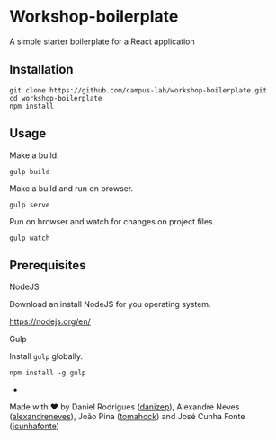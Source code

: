 # Workshop-boilerplate

A simple starter boilerplate for a React application

## Installation

```
git clone https://github.com/campus-lab/workshop-boilerplate.git
cd workshop-boilerplate
npm install
```

## Usage

Make a build.

```
gulp build
```

Make a build and run on browser.

```
gulp serve
```

Run on browser and watch for changes on project files.

```
gulp watch
```

## Prerequisites

NodeJS

Download an install NodeJS for you operating system.

https://nodejs.org/en/


Gulp

Install ```gulp``` globally.

```
npm install -g gulp
```
-

Made with ♥ by Daniel Rodrigues ([danizep](https://github.com/danizep)), Alexandre Neves ([alexandreneves](https://github.com/alexandreneves)), João Pina ([tomahock](https://github.com/tomahock)) and José Cunha Fonte ([jcunhafonte](https://github.com/jcunhafonte))
